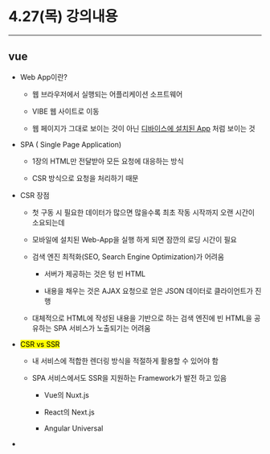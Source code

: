 # 4.27(목) 강의내용

--- 

## vue

- Web App이란?
  
  - 웹 브라우저에서 실행되는 어플리케이션 소프트웨어
  
  - VIBE 웹 사이트로 이동
  
  - 웹 페이지가 그대로 보이는 것이 아닌 <u>디바이스에 설치된 App</u> 처럼 보이는 것

- SPA ( Single Page Application)
  
  - 1장의 HTML만 전달받아 모든 요청에 대응하는 방식
  
  - CSR 방식으로 요청을 처리하기 때문

- CSR 장점
  
  - 첫 구동 시 필요한 데이터가 많으면 많을수록 최초 작동 시작까지 오랜 시간이 소요되는데
  
  - 모바일에 설치된 Web-App을 실행 하게 되면 잠깐의 로딩 시간이 필요
  
  - 검색 엔진 최적화(SEO, Search Engine Optimization)가 어려움
    
    - 서버가 제공하는 것은 텅 빈 HTML
    
    - 내용을 채우는 것은 AJAX 요청으로 얻은 JSON 데이터로 클라이언트가 진행
  
  - 대체적으로 HTML에 작성된 내용을 기반으로 하는 검색 엔진에 빈 HTML을 공유하는 SPA 서비스가 노출되기는 어려움

- <mark>CSR vs SSR</mark>
  
  - 내 서비스에 적합한 렌더링 방식을 적절하게 활용할 수 있어야 함
  
  - SPA 서비스에서도 SSR을 지원하는 Framework가 발전 하고 있음
    
    - Vue의 Nuxt.js
    
    - React의 Next.js
    
    - Angular Universal

- 



